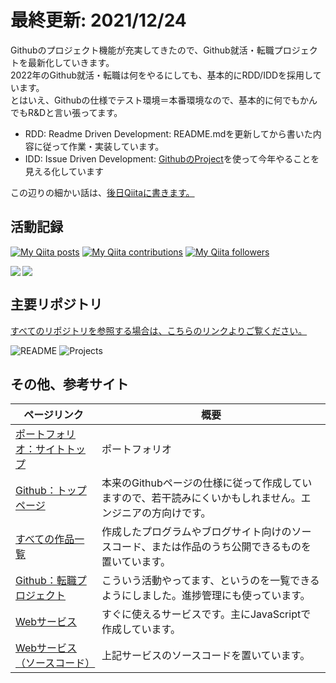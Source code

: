 # 最終更新: 2021/12/24
Githubのプロジェクト機能が充実してきたので、Github就活・転職プロジェクトを最新化していきます。
<br />2022年のGithub就活・転職は何をやるにしても、基本的にRDD/IDDを採用しています。
<br />とはいえ、Githubの仕様でテスト環境＝本番環境なので、基本的に何でもかんでもR&Dと言い張ってます。

- RDD: Readme Driven Development: README.mdを更新してから書いた内容に従って作業・実装しています。
- IDD: Issue Driven Development:  [GithubのProject](https://github.com/shimajima-eiji?tab=projects&type=beta)を使って今年やることを見える化しています

この辺りの細かい話は、[後日Qiitaに書きます。](https://github.com/shimajima-eiji/Projects/issues/18)

## 活動記録

[![My Qiita posts](https://qiita-badge.apiapi.app/s/nomurasan/posts.svg)](http://qiita.com/nomurasan) [![My Qiita contributions](https://qiita-badge.apiapi.app/s/nomurasan/contributions.svg)](http://qiita.com/nomurasan) [![My Qiita followers](https://qiita-badge.apiapi.app/s/nomurasan/followers.svg)](http://qiita.com/nomurasan)

<a href="https://github.com/anuraghazra/github-readme-stats">
    <img align="left" src="https://github-readme-stats.vercel.app/api?username=shimajima-eiji&count_private=true&show_icons=true" />
</a>
<a href="https://github.com/anuraghazra/github-readme-stats">
    <img src="https://github-readme-stats.vercel.app/api/top-langs/?username=shimajima-eiji&count_private=true" />
</a>

## 主要リポジトリ
[すべてのリポジトリを参照する場合は、こちらのリンクよりご覧ください。](https://github.com/shimajima-eiji?tab=repositories)

![README](https://github-readme-stats.vercel.app/api/pin/?username=shimajima-eiji&repo=README)
![Projects](https://github-readme-stats.vercel.app/api/pin/?username=shimajima-eiji&repo=Projects)

## その他、参考サイト

|ページリンク|概要|
|---|---|
|[ポートフォリオ：サイトトップ](https://shimajima-eiji.github.io/)|ポートフォリオ|
|[Github：トップページ](https://github.com/shimajima-eiji)|本来のGithubページの仕様に従って作成していますので、若干読みにくいかもしれません。エンジニアの方向けです。|
|[すべての作品一覧](https://github.com/shimajima-eiji?tab=repositories)|作成したプログラムやブログサイト向けのソースコード、または作品のうち公開できるものを置いています。|
|[Github：転職プロジェクト](https://github.com/shimajima-eiji?tab=projects&type=beta)|こういう活動やってます、というのを一覧できるようにしました。進捗管理にも使っています。|
|[Webサービス](https://shimajima-eiji.github.io/Hosting/)|すぐに使えるサービスです。主にJavaScriptで作成しています。|
|[Webサービス（ソースコード）](https://github.com/shimajima-eiji/Hosting)|上記サービスのソースコードを置いています。|
